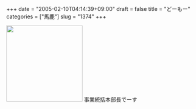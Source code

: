 +++
date = "2005-02-10T04:14:39+09:00"
draft = false
title = "どーもー"
categories = ["馬鹿"]
slug = "1374"
+++

<img src="http://ieiriblog.jugem.jp/?image=4021" width="200" height="200" alt="" class="pict" />
事業統括本部長でーす
